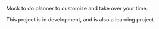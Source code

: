 Mock to do planner to customize and take over your time.

This project is in development, and is also a learning project
